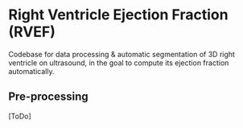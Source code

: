 # Right Ventricle Ejection Fraction (RVEF)
Codebase for data processing & automatic segmentation of 3D right ventricle on ultrasound, in the goal to compute its ejection fraction automatically.

## Pre-processing
[ToDo]

